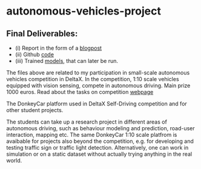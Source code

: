 # autonomous-vehicles-project

## Final Deliverables:

* (i) Report in the form of a [blogpost](https://softwareengineering.netlify.app/donkey-car/) 
* (ii) Github [code](https://github.com/mikecamara/autonomous-vehicles-project)
* (iii) Trained [models](/models), that can later be run.

The files above are related to my participation in small-scale autonomous vehicles competition in DeltaX. In the competition, 1:10 scale vehicles equipped with vision sensing, compete in autonomous driving. Main prize 1000 euros.
Read about the tasks on competition [webpage](https://courses.cs.ut.ee/t/DeltaXSelfDriving/)


The DonkeyCar platform used in DeltaX Self-Driving competition and for other student projects.

The students can take up a research project in different areas of autonomous driving, such as behaviour modeling and prediction, road-user interaction, mapping etc. The same DonkeyCar 1:10 scale platfrom is avaibable for projects also beyond the competition, e.g. for developing and testing traffic sign or traffic light detection. Alternatively, one can work in simulation or on a static dataset without actually trying anything in the real world.